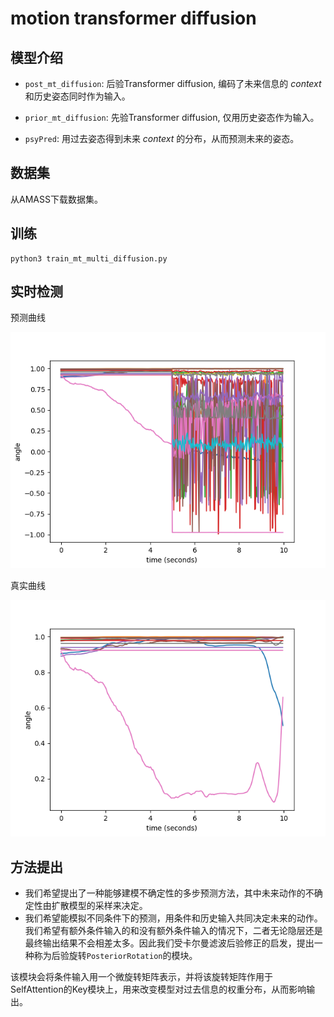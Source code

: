 # motion transformer diffusion

## 模型介绍

* `post_mt_diffusion`: 后验Transformer diffusion, 编码了未来信息的 _context_ 和历史姿态同时作为输入。

* `prior_mt_diffusion`: 先验Transformer diffusion, 仅用历史姿态作为输入。

* `psyPred`: 用过去姿态得到未来 _context_ 的分布，从而预测未来的姿态。

## 数据集

从AMASS下载数据集。

## 训练

```
python3 train_mt_multi_diffusion.py
```

## 实时检测

预测曲线

![](./curve.png)

真实曲线

![](./curve_real.png)

## 方法提出

* 我们希望提出了一种能够建模不确定性的多步预测方法，其中未来动作的不确定性由扩散模型的采样来决定。
* 我们希望能模拟不同条件下的预测，用条件和历史输入共同决定未来的动作。我们希望有额外条件输入的和没有额外条件输入的情况下，二者无论隐层还是最终输出结果不会相差太多。因此我们受卡尔曼滤波后验修正的启发，提出一种称为后验旋转`PosteriorRotation`的模块。

该模块会将条件输入用一个微旋转矩阵表示，并将该旋转矩阵作用于SelfAttention的Key模块上，用来改变模型对过去信息的权重分布，从而影响输出。

